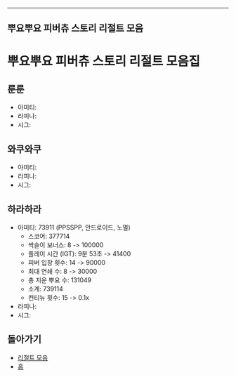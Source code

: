 ------------------
뿌요뿌요 피버츄 스토리 리절트 모음
------------------

# 뿌요뿌요 피버츄 스토리 리절트 모음집

## 룬룬
- 아미티:
- 라피나:
- 시그:

## 와쿠와쿠
- 아미티:
- 라피나:
- 시그:

## 하라하라
- 아미티: 73911 (PPSSPP, 안드로이드, 노멀)
  - 스코어: 377714
  - 싹슬이 보너스: 8 -> 100000
  - 플레이 시간 (IGT): 9분 53초 -> 41400
  - 피버 입장 횟수: 14 -> 90000
  - 최대 연쇄 수: 8 -> 30000
  - 총 지운 뿌요 수: 131049
  - 소계: 739114
  - 컨티뉴 횟수: 15 -> 0.1x
- 라피나:
- 시그:

## 돌아가기
- [리절트 모음](../)
- [홈](../../)